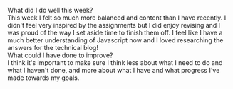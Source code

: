 What did I do well this week?  
This week I felt so much more balanced and content than I have recently. I didn't feel very inspired by the assignments but I did enjoy revising and I was proud of the way I set aside time to finish them off. I feel like I have a much better understanding of Javascript now and I loved researching the answers for the technical blog!  
What could I have done to improve?  
I think it's important to make sure I think less about what I need to do and what I haven't done, and more about what I have and what progress I've made towards my goals.
